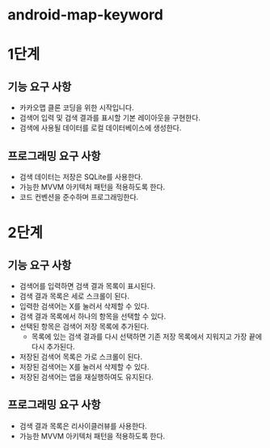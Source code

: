 # android-map-keyword
# 1단계

## 기능 요구 사항
- 카카오맵 클론 코딩을 위한 시작입니다.
- 검색어 입력 및 검색 결과를 표시할 기본 레이아웃을 구현한다.
- 검색에 사용될 데이터를 로컬 데이터베이스에 생성한다.

## 프로그래밍 요구 사항
- 검색 데이터는 저장은 SQLite를 사용한다.
- 가능한 MVVM 아키텍처 패턴을 적용하도록 한다.
- 코드 컨벤션을 준수하며 프로그래밍한다.

# 2단계

## 기능 요구 사항
- 검색어를 입력하면 검색 결과 목록이 표시된다.
- 검색 결과 목록은 세로 스크롤이 된다.
- 입력한 검색어는 X를 눌러서 삭제할 수 있다.
- 검색 결과 목록에서 하나의 항목을 선택할 수 있다.
- 선택된 항목은 검색어 저장 목록에 추가된다.
  - 목록에 있는 검색 결과를 다시 선택하면 기존 저장 목록에서 지워지고 가장 끝에 다시 추가된다.
- 저장된 검색어 목록은 가로 스크롤이 된다.
- 저장된 검색어는 X를 눌러서 삭제할 수 있다.
- 저장된 검색어는 앱을 재실행하여도 유지된다.

## 프로그래밍 요구 사항
- 검색 결과 목록은 리사이클러뷰를 사용한다.
- 가능한 MVVM 아키텍처 패턴을 적용하도록 한다.
